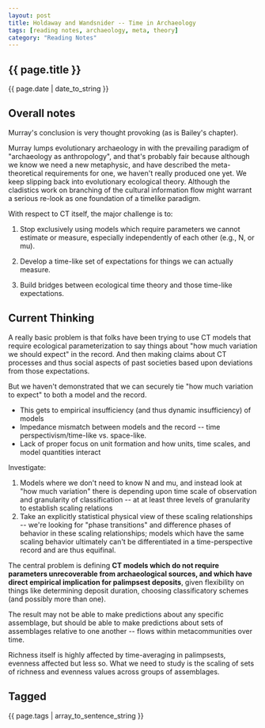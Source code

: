 ```yaml
---
layout: post
title: Holdaway and Wandsnider -- Time in Archaeology
tags: [reading notes, archaeology, meta, theory]
category: "Reading Notes"
---
```


{{ page.title }}
----------------

<div class="publish_date">
{{ page.date | date_to_string }}
</div>


## Overall notes ##

Murray's conclusion is very thought provoking (as is Bailey's chapter).  

Murray lumps evolutionary archaeology in with the prevailing paradigm of "archaeology as anthropology", and that's probably fair because although we know we need a new metaphysic, and have described the meta-theoretical requirements for one, we haven't really produced one yet.  We keep slipping back into evolutionary ecological theory.  Although the cladistics work on branching of the cultural information flow might warrant a serious re-look as one foundation of a timelike paradigm.

With respect to CT itself, the major challenge is to:

1. Stop exclusively using models which require parameters we cannot estimate or measure, especially independently of each other (e.g., N, or mu).  

1. Develop a time-like set of expectations for things we can actually measure.

1. Build bridges between ecological time theory and those time-like expectations.

## Current Thinking ##

A really basic problem is that folks have been trying to use CT models that require ecological parameterization to say things about "how much variation we should expect" in the record.  And then making claims about CT processes and thus social aspects of past societies based upon deviations from those expectations.

But we haven't demonstrated that we can securely tie "how much variation to expect" to both a model and the record.  

* This gets to empirical insufficiency (and thus dynamic insufficiency) of models
* Impedance mismatch between models and the record -- time perspectivism/time-like vs. space-like. 
* Lack of proper focus on unit formation and how units, time scales, and model quantities interact

Investigate:
1.  Models where we don't need to know N and mu, and instead look at "how much variation" there is depending upon time scale of observation and granularity of classification -- at at least three levels of granularity to establish scaling relations
1.  Take an explicitly statistical physical view of these scaling relationships -- we're looking for "phase transitions" and difference phases of behavior in these scaling relationships; models which have the same scaling behavior ultimately can't be differentiated in a time-perspective record and are thus equifinal.

The central problem is defining **CT models which do not require parameters unrecoverable from archaeological sources, and which have direct empirical implication for palimpsest deposits**, given flexibility on things like determining deposit duration, choosing classificatory schemes (and possibly more than one).  

The result may not be able to make predictions about any specific assemblage, but should be able to make predictions about sets of assemblages relative to one another -- flows within metacommunities over time.  

Richness itself is highly affected by time-averaging in palimpsests, evenness affected but less so.  What we need to study is the scaling of sets of richness and evenness values across groups of assemblages.  


Tagged
------
<div class="taglist">
{{ page.tags | array_to_sentence_string }}
</div>



